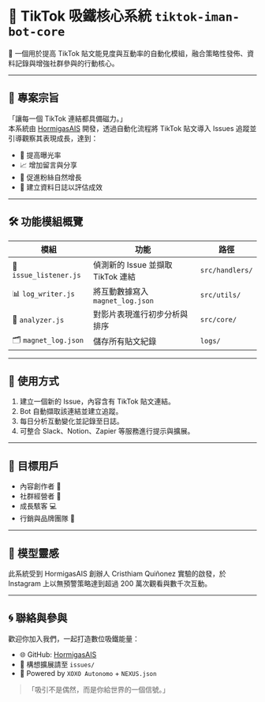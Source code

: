 # 🧲 TikTok 吸鐵核心系統 `tiktok-iman-bot-core`

🎯 一個用於提高 TikTok 貼文能見度與互動率的自動化模組，融合策略性發佈、資料記錄與增強社群參與的行動核心。

---

## 🌟 專案宗旨

「讓每一個 TikTok 連結都具備磁力。」  
本系統由 [HormigasAIS](https://github.com/Thrumanshow) 開發，透過自動化流程將 TikTok 貼文導入 Issues 追蹤並引導觀察其表現成長，達到：

- 🚀 提高曝光率
- 📈 增加留言與分享
- 👥 促進粉絲自然增長
- 🔁 建立資料日誌以評估成效

---

## 🛠 功能模組概覽

| 模組 | 功能 | 路徑 |
|------|------|------|
| 📌 `issue_listener.js` | 偵測新的 Issue 並擷取 TikTok 連結 | `src/handlers/` |
| 📊 `log_writer.js` | 將互動數據寫入 `magnet_log.json` | `src/utils/` |
| 🧠 `analyzer.js` | 對影片表現進行初步分析與排序 | `src/core/` |
| 🗂 `magnet_log.json` | 儲存所有貼文紀錄 | `logs/` |

---

## 🧪 使用方式

1. 建立一個新的 Issue，內容含有 TikTok 貼文連結。
2. Bot 自動擷取該連結並建立追蹤。
3. 每日分析互動變化並記錄至日誌。
4. 可整合 Slack、Notion、Zapier 等服務進行提示與擴展。

---

## 📌 目標用戶

- 內容創作者 🎥  
- 社群經營者 📱  
- 成長駭客 💻  
- 行銷與品牌團隊 🧩

---

## 🧬 模型靈感

此系統受到 HormigasAIS 創辦人 Cristhiam Quiñonez 實驗的啟發，於 Instagram 上以無預警策略達到超過 200 萬次觀看與數千次互動。

---

## 🌀 聯絡與參與

歡迎你加入我們，一起打造數位吸鐵能量：

- 🌐 GitHub: [HormigasAIS](https://github.com/Thrumanshow)
- 🧠 構想擴展請至 `issues/`
- 🧲 Powered by `XOXO Autonomo` + `NEXUS.json`

> 「吸引不是偶然，而是你給世界的一個信號。」
